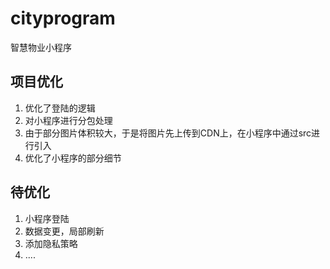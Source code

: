# cityprogram
智慧物业小程序

## 项目优化
1. 优化了登陆的逻辑
2. 对小程序进行分包处理
3. 由于部分图片体积较大，于是将图片先上传到CDN上，在小程序中通过src进行引入
4. 优化了小程序的部分细节

## 待优化
1. 小程序登陆
2. 数据变更，局部刷新
3. 添加隐私策略
4. ....
